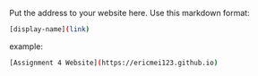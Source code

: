 Put the address to your website here. Use this markdown format:

```bash
[display-name](link)
```

example:
```bash
[Assignment 4 Website](https://ericmei123.github.io)
```